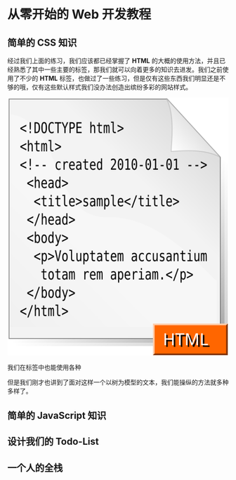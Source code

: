 # 从零开始的 Web 开发教程



## 简单的 CSS 知识

经过我们上面的练习，我们应该都已经掌握了 **HTML** 的大概的使用方法，并且已经熟悉了其中一些主要的标签，那我们就可以向着更多的知识去进发。我们之前使用了不少的 **HTML** 标签，也做过了一些练习，但是仅有这些东西我们明显还是不够的哦，仅有这些默认样式我们没办法创造出缤纷多彩的网站样式。

![header](chapter_2_zero_to_web_css/HTML.svg)

我们在标签中也能使用各种

但是我们刚才也讲到了面对这样一个以树为模型的文本，我们能操纵的方法就多种多样了。





## 简单的 JavaScript 知识



## 设计我们的 Todo-List





## 一个人的全栈





##  